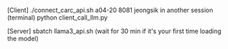 [Client]
./connect_carc_api.sh a04-20 8081 jeongsik
in another session (terminal)
python client_call_llm.py

[Server]
sbatch llama3_api.sh (wait for 30 min if it's your first time loading the model)
